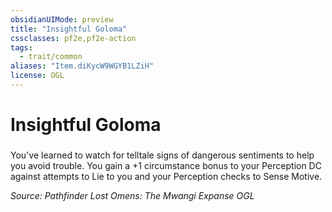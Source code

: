 ```yaml
---
obsidianUIMode: preview
title: "Insightful Goloma"
cssclasses: pf2e,pf2e-action
tags:
  - trait/common
aliases: "Item.diKycW9WGYB1LZiH"
license: OGL
---
```

# Insightful Goloma

### 






You've learned to watch for telltale signs of dangerous sentiments to help you avoid trouble. You gain a +1 circumstance bonus to your Perception DC against attempts to Lie to you and your Perception checks to Sense Motive.

*Source: Pathfinder Lost Omens: The Mwangi Expanse*
*OGL*